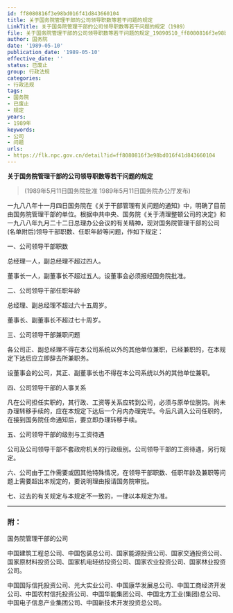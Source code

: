 ```yaml
---
id: ff8080816f3e98bd016f41d843660104
title: 关于国务院管理干部的公司领导职数等若干问题的规定
LinkTitle: 关于国务院管理干部的公司领导职数等若干问题的规定（1989）
file: 关于国务院管理干部的公司领导职数等若干问题的规定_19890510_ff8080816f3e98bd016f41d843660104.docx
author: 国务院
date: '1989-05-10'
publication_date: '1989-05-10'
effective_date: ''
status: 已废止
group: 行政法规
categories:
- 行政法规
tags:
- 国务院
- 已废止
- 规定
years:
- 1989年
keywords:
- 公司
- 问题
urls:
- https://flk.npc.gov.cn/detail?id=ff8080816f3e98bd016f41d843660104
---
```


**关于国务院管理干部的公司领导职数等若干问题的规定**

> (1989年5月11日国务院批准 1989年5月11日国务院办公厅发布)

一九八八年十一月四日国务院在《关于干部管理有关问题的通知》中，明确了目前由国务院管理干部的单位。根据中共中央、国务院《关于清理整顿公司的决定》和一九八八年九月二十二日总理办公会议的有关精神，现对国务院管理干部的公司(名单附后)领导干部职数、任职年龄等问题，作如下规定：

一、公司领导干部职数

总经理一人，副总经理不超过四人。

董事长一人，副董事长不超过五人。设董事会必须报经国务院批准。

二、公司领导干部任职年龄

总经理、副总经理不超过六十五周岁。

董事长、副董事长不超过七十周岁。

三、公司领导干部兼职问题

各公司正、副总经理不得在本公司系统以外的其他单位兼职，已经兼职的，在本规定下达后应立即辞去所兼职务。

设董事会的公司，其正、副董事长也不得在本公司系统以外的其他单位兼职。

四、公司领导干部的人事关系

凡在公司担任实职的，其行政、工资等关系应转到公司，必须与原单位脱钩。尚未办理转移手续的，应在本规定下达后一个月内办理完毕。今后凡调入公司任职的，在接到国务院任命通知后，要立即办理转移手续。

五、公司领导干部的级别与工资待遇

公司及公司领导干部不套政府机关的行政级别。公司领导干部的工资待遇，另行规定。

六、公司由于工作需要或因其他特殊情况，在领导干部职数、任职年龄及兼职等问题上需要超出本规定的，要说明理由报请国务院审批。

七、过去的有关规定与本规定不一致的，一律以本规定为准。

---

### 附：

国务院管理干部的公司

中国建筑工程总公司、中国包装总公司、国家能源投资公司、国家交通投资公司、国家原材料投资公司、国家机电轻纺投资公司、国家农业投资公司、国家林业投资公司。

中国国际信托投资公司、光大实业公司、中国康华发展总公司、中国工商经济开发公司、中国农村信托投资公司、中国华能集团公司、中国北方工业(集团)总公司、中国电子信息产业集团公司、中国新技术开发投资总公司。
